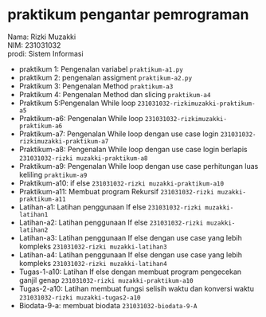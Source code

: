 # praktikum pengantar pemrograman 
<div> Nama: Rizki Muzakki </div>
<div> NIM: 231031032 </div>
<div> prodi: Sistem Informasi</div>

* praktikum 1: Pengenalan variabel `praktikum-a1.py`
* praktikum 2: pengenalan assigment `praktikum-a2.py`
* Praktikum 3: Pengenalan Method `praktikum-a3`
* Praktikum 4: Pengenalan Method dan slicing `praktikum-a4`
* Praktikum 5:Pengenalan While loop `231031032-rizkimuzakki-praktikum-a5`
* Praktikum-a6: Pengenalan While loop `231031032-rizkimuzakki-praktikum-a6`
* Praktikum-a7: Pengenalan While loop dengan use case login `231031032-rizkimuzakki-praktikum-a7`
* Praktikum-a8: Pengenalan While loop dengan use case login berlapis `231031032-rizki muzakki-praktikum-a8`
* Praktikum-a9: Pengenalan While loop dengan use case perhitungan luas keliling `praktikum-a9`
* Praktikum-a10: if else `231031032-rizki muzakki-praktikum-a10`
* Praktikum-a11: Membuat program Rekursif  `231031032-rizki muzakki-praktikum-a11`
* Latihan-a1: Latihan penggunaan If else `231031032-rizki muzakki-latihan1`
* Latihan-a2: Latihan penggunaan If else `231031032-rizki muzakki-latihan2`
* Latihan-a3: Latihan penggunaan If else dengan use case yang lebih kompleks `231031032-rizki muzakki-latihan3`
* Latihan-a4: Latihan penggunaan If else dengan use case yang lebih kompleks `231031032-rizki muzakki-latihan4`
* Tugas-1-a10: Latihan If else dengan membuat program pengecekan ganjil genap `231031032-rizki muzakki-praktikum-a10`
* Tugas-2-a10: Latihan membuat fungsi selisih waktu dan konversi waktu `231031032-rizki muzakki-tugas2-a10`
* Biodata-9-a: membuat biodata `231031032-biodata-9-A`
  
